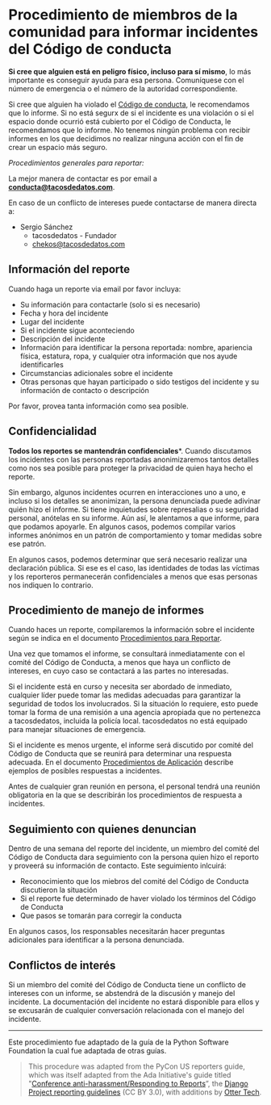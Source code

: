 # Procedimiento de miembros de la comunidad para informar incidentes del Código de conducta

**Si cree que alguien está en peligro físico, incluso para sí mismo**, lo más importante es conseguir ayuda para esa persona. Comuníquese con el número de emergencia o el número de la autoridad correspondiente.

Si cree que alguien ha violado el [Código de conducta](https://www.python.org/psf/codeofconduct/), le recomendamos que lo informe. Si no está segurx de si el incidente es una violación o si el espacio donde ocurrió está cubierto por el Código de Conducta, le recomendamos que lo informe. No tenemos ningún problema con recibir informes en los que decidimos no realizar ninguna acción con el fin de crear un espacio más seguro.

*Procedimientos generales para reportar:*

La mejor manera de contactar es por email a **<conducta@tacosdedatos.com>**. 

En caso de un conflicto de intereses puede contactarse de manera directa a:

  * Sergio Sánchez
      * tacosdedatos - Fundador
      * <chekos@tacosdedatos.com>

## Información del reporte

Cuando haga un reporte via email por favor incluya:
* Su información para contactarle (solo si es necesario)
* Fecha y hora del incidente
* Lugar del incidente
* Si el incidente sigue aconteciendo
* Descripción del incidente
* Información para identificar la persona reportada: nombre, apariencia física, estatura, ropa, y cualquier otra información que nos ayude identificarles
* Circumstancias adicionales sobre el incidente
* Otras personas que hayan participado o sido testigos del incidente y su información de contacto o descripción

Por favor, provea tanta información como sea posible.

## Confidencialidad

**Todos los reportes se mantendrán confidenciales***. Cuando discutamos los incidentes con las personas reportadas anonimizaremos tantos detalles como nos sea posible para proteger la privacidad de quien haya hecho el reporte.

Sin embargo, algunos incidentes ocurren en interacciones uno a uno, e incluso si los detalles se anonimizan, la persona denunciada puede adivinar quién hizo el informe. Si tiene inquietudes sobre represalias o su seguridad personal, anótelas en su informe. Aún así, le alentamos a que informe, para que podamos apoyarle. En algunos casos, podemos compilar varios informes anónimos en un patrón de comportamiento y tomar medidas sobre ese patrón.

En algunos casos, podemos determinar que será necesario realizar una declaración pública. Si ese es el caso, las identidades de todas las víctimas y los reporteros permanecerán confidenciales a menos que esas personas nos indiquen lo contrario.

## Procedimiento de manejo de informes

Cuando haces un reporte, compilaremos la información sobre el incidente según se indica en el documento [Procedimientos para Reportar]().

Una vez que tomamos el informe, se consultará inmediatamente con el comité del Código de Conducta, a menos que haya un conflicto de intereses, en cuyo caso se contactará a las partes no interesadas.

Si el incidente está en curso y necesita ser abordado de inmediato, cualquier líder puede tomar las medidas adecuadas para garantizar la seguridad de todos los involucrados. Si la situación lo requiere, esto puede tomar la forma de una remisión a una agencia apropiada que no pertenezca a tacosdedatos, incluida la policía local. tacosdedatos no está equipado para manejar situaciones de emergencia.

Si el incidente es menos urgente, el informe será discutido por comité del Código de Conducta que se reunirá para determinar una respuesta adecuada. En el documento [Procedimientos de Aplicación]() describe ejemplos de posibles respuestas a incidentes.

Antes de cualquier gran reunión en persona, el personal tendrá una reunión obligatoria en la que se describirán los procedimientos de respuesta a incidentes. 

## Seguimiento con quienes denuncian

Dentro de una semana del reporte del incidente, un miembro del comité del Código de Conducta dara seguimiento con la persona quien hizo el reporto y proveerá su información de contacto. Este seguimiento inlcuirá:

* Reconocimiento que los miebros del comité del Código de Conducta discutieron la situación
* Si el reporte fue determinado de haver violado los términos del Código de Conducta
* Que pasos se tomarán para corregir la conducta

En algunos casos, los responsables necesitarán hacer preguntas adicionales para identificar a la persona denunciada.

## Conflictos de interés

Si un miembro del comité del Código de Conducta tiene un conflicto de intereses con un informe, se abstendrá de la discusión y manejo del incidente. La documentación del incidente no estará disponible para ellos y se excusarán de cualquier conversación relacionada con el manejo del incidente.

---

Este procedimiento fue adaptado de la guía de la Python Software Foundation la cual fue adaptada de otras guías.

> This procedure was adapted from the PyCon US reporters guide, which was itself adapted from the Ada Initiative's guide titled "[Conference anti-harassment/Responding to Reports](http://geekfeminism.wikia.com/wiki/Conference_anti-harassment/Responding_to_reports)”, the [Django Project reporting guidelines](https://www.djangoproject.com/conduct/reporting/) (CC BY 3.0), with additions by [Otter Tech](https://otter.technology/).